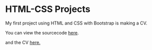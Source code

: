 # HTML-CSS Projects

My first project using HTML and CSS with Bootstrap is making a CV.

You can view the sourcecode [here](https://github.com/NabillaAizuddin/HTML-CSS-Projects/blob/e64c7268189f5b6b765fe2fa12b562a6067587e1/cv-with-bootstrap.html).

and the CV [here.](https://nabillaaizuddin.github.io/HTML-CSS-Projects/cv-with-bootstrap.html)
